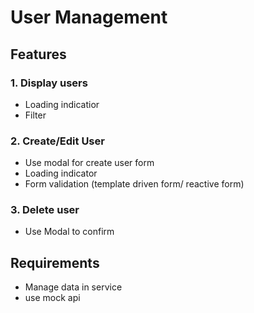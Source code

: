 # User Management
## Features
### 1. Display users
- Loading indicatior
- Filter
### 2. Create/Edit User
- Use modal for create user form
- Loading indicator
- Form validation (template driven form/ reactive form)
### 3. Delete user
- Use Modal to confirm
## Requirements
- Manage data in service
- use mock api
